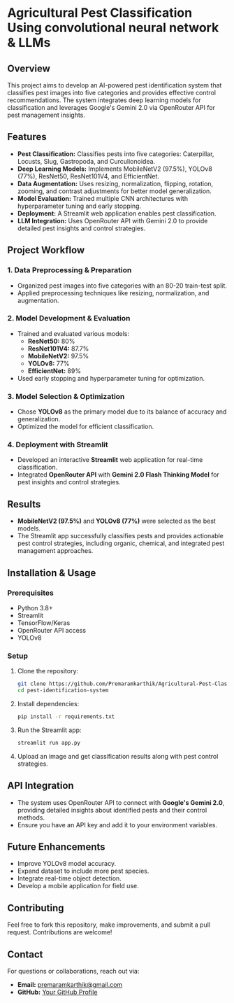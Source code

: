 # Agricultural Pest Classification Using convolutional neural network & LLMs

## Overview
This project aims to develop an AI-powered pest identification system that classifies pest images into five categories and provides effective control recommendations. The system integrates deep learning models for classification and leverages Google's Gemini 2.0 via OpenRouter API for pest management insights.

## Features
- **Pest Classification:** Classifies pests into five categories: Caterpillar, Locusts, Slug, Gastropoda, and Curculionoidea.
- **Deep Learning Models:** Implements MobileNetV2 (97.5%), YOLOv8 (77%), ResNet50, ResNet101V4, and EfficientNet.
- **Data Augmentation:** Uses resizing, normalization, flipping, rotation, zooming, and contrast adjustments for better model generalization.
- **Model Evaluation:** Trained multiple CNN architectures with hyperparameter tuning and early stopping.
- **Deployment:** A Streamlit web application enables pest classification.
- **LLM Integration:** Uses OpenRouter API with Gemini 2.0 to provide detailed pest insights and control strategies.

## Project Workflow
### 1. Data Preprocessing & Preparation
- Organized pest images into five categories with an 80-20 train-test split.
- Applied preprocessing techniques like resizing, normalization, and augmentation.

### 2. Model Development & Evaluation
- Trained and evaluated various models:
  - **ResNet50:** 80%
  - **ResNet101V4:** 87.7%
  - **MobileNetV2:** 97.5%
  - **YOLOv8:** 77%
  - **EfficientNet:** 89%
- Used early stopping and hyperparameter tuning for optimization.

### 3. Model Selection & Optimization
- Chose **YOLOv8** as the primary model due to its balance of accuracy and generalization.
- Optimized the model for efficient classification.

### 4. Deployment with Streamlit
- Developed an interactive **Streamlit** web application for real-time classification.
- Integrated **OpenRouter API** with **Gemini 2.0 Flash Thinking Model** for pest insights and control strategies.

## Results
- **MobileNetV2 (97.5%)** and **YOLOv8 (77%)** were selected as the best models.
- The Streamlit app successfully classifies pests and provides actionable pest control strategies, including organic, chemical, and integrated pest management approaches.

## Installation & Usage
### Prerequisites
- Python 3.8+
- Streamlit
- TensorFlow/Keras
- OpenRouter API access
- YOLOv8

### Setup
1. Clone the repository:
   ```bash
   git clone https://github.com/Premaramkarthik/Agricultural-Pest-Classification-Using-convolutional-neural-network-and-LLMs
   cd pest-identification-system
   ```
2. Install dependencies:
   ```bash
   pip install -r requirements.txt
   ```
3. Run the Streamlit app:
   ```bash
   streamlit run app.py
   ```
4. Upload an image and get classification results along with pest control strategies.

## API Integration
- The system uses OpenRouter API to connect with **Google's Gemini 2.0**, providing detailed insights about identified pests and their control methods.
- Ensure you have an API key and add it to your environment variables.

## Future Enhancements
- Improve YOLOv8 model accuracy.
- Expand dataset to include more pest species.
- Integrate real-time object detection.
- Develop a mobile application for field use.

## Contributing
Feel free to fork this repository, make improvements, and submit a pull request. Contributions are welcome!


## Contact
For questions or collaborations, reach out via:
- **Email:** premaramkarthik@gmail.com
- **GitHub:** [Your GitHub Profile](https://github.com/Premaramkarthik)


